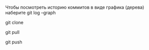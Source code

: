 Чтобы посмотреть историю коммитов в виде графика (дерева) наберите git log –graph

git clone

git pull

git push
